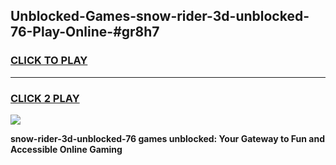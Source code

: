
## Unblocked-Games-snow-rider-3d-unblocked-76-Play-Online-#gr8h7
<h3>
<a href="https://premium.freeplayer.one?title=snow-rider-3d-unblocked-76&ref=27F">CLICK TO PLAY</a></h3>
<hr>

<h3>
<a href="https://premium.freeplayer.one?title=snow-rider-3d-unblocked-76&ref=27F">CLICK 2 PLAY</a>
  
</h3>

<a href="https://premium.freeplayer.one?title=snow-rider-3d-unblocked-76&ref=27F"><img src="https://clearcache.store/games.png"></a>


**snow-rider-3d-unblocked-76 games unblocked: Your Gateway to Fun and Accessible Online Gaming**
